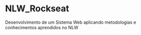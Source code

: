 # NLW_Rockseat
Desenvolvimento de um Sistema Web aplicando metodologias e conhecimentos aprendidos no NLW
